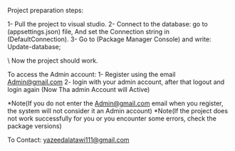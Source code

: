 Project preparation steps:

1- Pull the project to visual studio.
2- Connect to the database: go to (appsettings.json) file, And set the Connection string in (DefaultConnection).
3- Go to (Package Manager Console) and write: Update-database;

\ Now the project should work.

To access the Admin account:
1- Register using the email Admin@gmail.com
2- login with your admin account, after that logout and login again (Now Tha admin Account will Active)

*Note(If you do not enter the Admin@gmail.com email when you register, the system will not consider it an Admin account)
*Note(If the project does not work successfully for you or you encounter some errors, check the package versions)

To Contact: yazeedalatawi111@gmail.com
